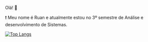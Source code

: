 Olá! 👋

❗ Meu nome é Ruan e atualmente estou no 3º semestre de Análise e desenvolvimento de Sistemas.






[![Top Langs](https://github-readme-stats.vercel.app/api/top-langs/?username=anuraghazra)](https://github.com/anuraghazra/github-readme-stats)
